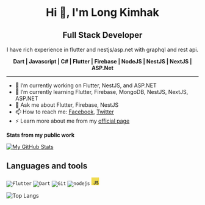 <h1 align="center">Hi 👋, I'm Long Kimhak</h1>
<h2 align="center">Full Stack Developer</h2>
<p align="center">I have rich experience in flutter and nestjs/asp.net with graphql and rest api.</p>

<p align="center">
<strong>Dart | Javascript | C# | Flutter | Firebase | NodeJS | NestJS | NextJS | ASP.Net</strong>
</p>

---

- 🔭 I’m currently working on Flutter, NestJS, and ASP.NET
- 🌱 I’m currently learning Flutter, Firebase, MongoDB, NestJS, NextJS, ASP.NET
- 💬 Ask me about Flutter, Firebase, NestJS
- 📫 How to reach me: [Facebook](https://web.facebook.com/mrrhak168), [Twitter](https://twitter.com/mrrhak168)
- ⚡ Learn more about me from my [official page](https://mrrhak.com)


**Stats from my public work**

[![My GitHub Stats](https://github-readme-stats.vercel.app/api/?username=mrrhak&count_private=true&theme=tokyonight&showicons=true)]()

## Languages and tools

<code><img height="20" src="https://avatars.githubusercontent.com/u/14101776?s=20&v=4" alt="Flutter"></code>
<code><img height="20" src="https://avatars.githubusercontent.com/u/1609975?s=20&v=4" alt="Dart"></code>
<code><img height="20" src="https://avatars.githubusercontent.com/u/18133?s=20&v=4" alt="Git"></code>
<code><img height="20" src="https://avatars.githubusercontent.com/u/9950313?s=20&v=4" alt="nodejs"></code>
<code><img height="20" src="https://raw.githubusercontent.com/github/explore/80688e429a7d4ef2fca1e82350fe8e3517d3494d/topics/javascript/javascript.png" alt="javascript"></code>

![Top Langs](https://github-readme-stats.vercel.app/api/top-langs/?username=mrrhak&layout=compact&theme=tokyonight)
